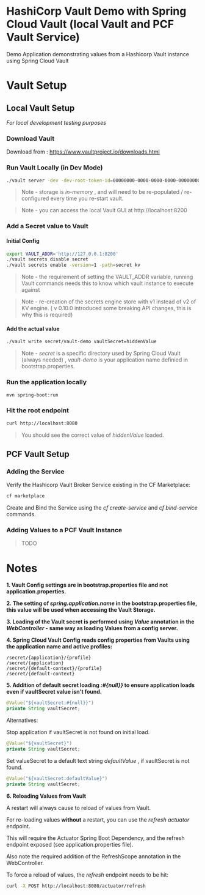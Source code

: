 # HashiCorp Vault Demo with Spring Cloud Vault (local Vault and PCF Vault Service)

Demo Application demonstrating values from a Hashicorp Vault instance using Spring Cloud Vault

# Vault Setup

## Local Vault Setup

*For local development testing purposes*

### Download Vault

Download from : https://www.vaultproject.io/downloads.html

### Run Vault Locally (in Dev Mode)

```sh
./vault server -dev -dev-root-token-id=00000000-0000-0000-0000-000000000000
```

> Note - storage is *in-memory* , and will need to be re-populated / re-configured every time you re-start vault.

> Note - you can access the local Vault GUI at http://localhost:8200

### Add a Secret value to Vault

#### Initial Config

```sh
export VAULT_ADDR='http://127.0.0.1:8200'
./vault secrets disable secret
./vault secrets enable -version=1 -path=secret kv
```

> Note - the requirement of setting the VAULT_ADDR variable, running Vault commands needs this to know which vault instance to execute against

> Note - re-creation of the secrets engine store with v1 instead of v2 of KV engine. ( v 0.10.0 introduced some breaking API changes, this is why this is required)


#### Add the actual value

```sh
./vault write secret/vault-demo vaultSecret=hiddenValue
```

> Note - *secret* is a specific directory used by Spring Cloud Vault (always needed) , *vault-demo* is your application name definied in bootstrap.properties.

### Run the application locally

```sh
mvn spring-boot:run
```

### Hit the root endpoint

```sh
curl http://localhost:8080
```

> You should see the correct value of *hiddenValue* loaded.

## PCF Vault Setup

### Adding the Service

Verify the Hashicorp Vault Broker Service existing in the CF Marketplace:

```sh
cf marketplace
```
Create and Bind the Service using the *cf create-service* and *cf bind-service* commands. 

### Adding Values to a PCF Vault Instance

> TODO

# Notes

**1. Vault Config settings are in bootstrap.properties file and not application.properties.**

**2. The setting of *spring.application.name* in the bootstrap.properties file, this value will be used when accessing the Vault Storage.**

**3. Loading of the Vault secret is performed using *Value* annotation in the *WebController* - same way as loading Values from a config server.**

**4. Spring Cloud Vault Config reads config properties from Vaults using the application name and active profiles:**

```
/secret/{application}/{profile}
/secret/{application}
/secret/{default-context}/{profile}
/secret/{default-context}
```

**5. Addition of default secret loading *:#{null}}* to ensure application loads even if vaultSecret value isn't found.**

```java
@Value("${vaultSecret:#{null}}")
private String vaultSecret;
```

Alternatives:

Stop application if vaultSecret is not found on initial load.
```java
@Value("${vaultSecret}")
private String vaultSecret;
```

Set valueSecret to a default text string *defaultValue* , if vaultSecret is not found.
```java
@Value("${vaultSecret:defaultValue}")
private String vaultSecret;
```

**6. Reloading Values from Vault**

A restart will always cause to reload of values from Vault.

For re-loading values **without** a restart, you can use the *refresh actuator* endpoint.

This will require the Actuator Spring Boot Dependency, and the refresh endpoint exposed (see application.properties file).

Also note the required addition of the RefreshScope annotation in the WebController.

To force a reload of values, the *refresh* endpoint needs to be hit:

```sh
curl -X POST http://localhost:8080/actuator/refresh
```




